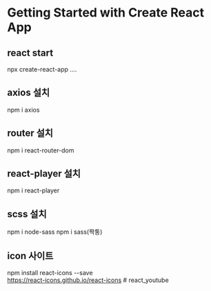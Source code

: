 # Getting Started with Create React App

## react start

npx create-react-app ....

## axios 설치

npm i axios

## router 설치

npm i react-router-dom

## react-player 설치

npm i react-player

## scss 설치

npm i node-sass
npm i sass(짝퉁)

## icon 사이트

npm install react-icons --save  
https://react-icons.github.io/react-icons
#   r e a c t _ y o u t u b e  
 